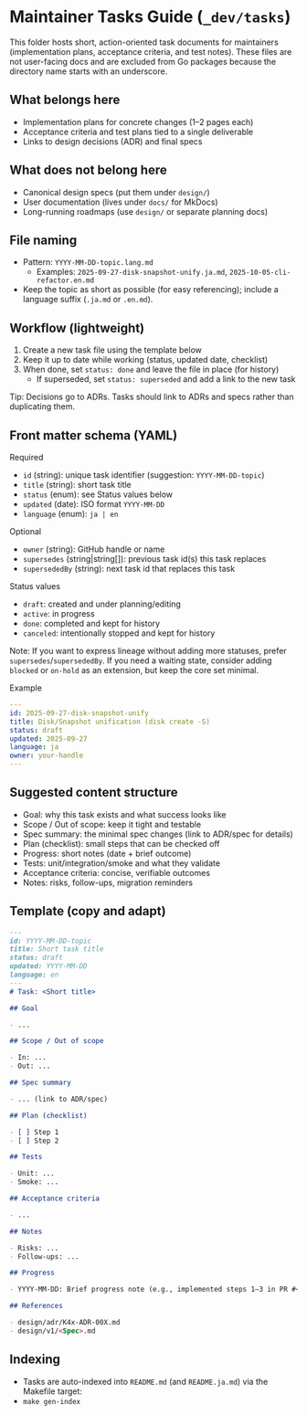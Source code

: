 # Maintainer Tasks Guide (`_dev/tasks`)

This folder hosts short, action-oriented task documents for maintainers (implementation plans, acceptance criteria, and test notes). These files are not user-facing docs and are excluded from Go packages because the directory name starts with an underscore.

## What belongs here

- Implementation plans for concrete changes (1–2 pages each)
- Acceptance criteria and test plans tied to a single deliverable
- Links to design decisions (ADR) and final specs

## What does not belong here

- Canonical design specs (put them under `design/`)
- User documentation (lives under `docs/` for MkDocs)
- Long-running roadmaps (use `design/` or separate planning docs)

## File naming

- Pattern: `YYYY-MM-DD-topic.lang.md`
  - Examples: `2025-09-27-disk-snapshot-unify.ja.md`, `2025-10-05-cli-refactor.en.md`
- Keep the topic as short as possible (for easy referencing); include a language suffix (`.ja.md` or `.en.md`).

## Workflow (lightweight)

1) Create a new task file using the template below
2) Keep it up to date while working (status, updated date, checklist)
3) When done, set `status: done` and leave the file in place (for history)
   - If superseded, set `status: superseded` and add a link to the new task

Tip: Decisions go to ADRs. Tasks should link to ADRs and specs rather than duplicating them.

## Front matter schema (YAML)

Required
- `id` (string): unique task identifier (suggestion: `YYYY-MM-DD-topic`)
- `title` (string): short task title
- `status` (enum): see Status values below
- `updated` (date): ISO format `YYYY-MM-DD`
- `language` (enum): `ja | en`

Optional
- `owner` (string): GitHub handle or name
- `supersedes` (string|string[]): previous task id(s) this task replaces
- `supersededBy` (string): next task id that replaces this task

Status values
- `draft`: created and under planning/editing
- `active`: in progress
- `done`: completed and kept for history
- `canceled`: intentionally stopped and kept for history

Note: If you want to express lineage without adding more statuses, prefer `supersedes`/`supersededBy`. If you need a waiting state, consider adding `blocked` or `on-hold` as an extension, but keep the core set minimal.

Example
```yaml
---
id: 2025-09-27-disk-snapshot-unify
title: Disk/Snapshot unification (disk create -S)
status: draft
updated: 2025-09-27
language: ja
owner: your-handle
---
```

## Suggested content structure

- Goal: why this task exists and what success looks like
- Scope / Out of scope: keep it tight and testable
- Spec summary: the minimal spec changes (link to ADR/spec for details)
- Plan (checklist): small steps that can be checked off
- Progress: short notes (date + brief outcome)
- Tests: unit/integration/smoke and what they validate
- Acceptance criteria: concise, verifiable outcomes
- Notes: risks, follow-ups, migration reminders

## Template (copy and adapt)

```markdown
---
id: YYYY-MM-DD-topic
title: Short task title
status: draft
updated: YYYY-MM-DD
language: en
---
# Task: <Short title>

## Goal

- ...

## Scope / Out of scope

- In: ...
- Out: ...

## Spec summary

- ... (link to ADR/spec)

## Plan (checklist)

- [ ] Step 1
- [ ] Step 2

## Tests

- Unit: ...
- Smoke: ...

## Acceptance criteria

- ...

## Notes

- Risks: ...
- Follow-ups: ...

## Progress

- YYYY-MM-DD: Brief progress note (e.g., implemented steps 1–3 in PR #<num>)

## References

- design/adr/K4x-ADR-00X.md
- design/v1/<Spec>.md
```

## Indexing

- Tasks are auto-indexed into `README.md` (and `README.ja.md`) via the Makefile target:
- `make gen-index`
